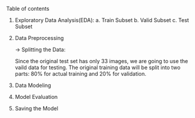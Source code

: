 Table of contents

1. Exploratory Data Analysis(EDA):
   a. Train Subset
   b. Valid Subset
   c. Test Subset
2. Data Preprocessing

   -> Splitting the Data:

   Since the original test set has only 33 images, we are going to use the vaild data for testing.
   The original training data will be split into two parts: 80% for actual training and 20% for validation.
4. Data Modeling
5. Model Evaluation
6. Saving the Model
   
